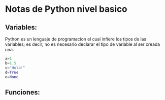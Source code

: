 # Notas de Python nivel basico

## Variables:

Python es un lenguaje de programacion el cual infiere los tipos de las variables; es decir, no es necesario declarar el tipo de variable al ser creada una.

```python
a=1
b=1.5
c="Hola!"
d=True
e=None
```

## Funciones:
